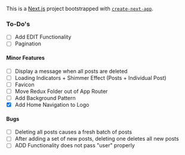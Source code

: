 This is a [Next.js](https://nextjs.org/) project bootstrapped with [`create-next-app`](https://github.com/vercel/next.js/tree/canary/packages/create-next-app).


### To-Do's
- [ ] Add EDIT Functionality
- [ ] Pagination

#### Minor Features
- [ ] Display a message when all posts are deleted
- [ ] Loading Indicators + Shimmer Effect (Posts + Individual Post)
- [ ] Favicon
- [ ] Move Redux Folder out of App Router
- [ ] Add Background Pattern
- [x] Add Home Navigation to Logo

#### Bugs
- [ ] Deleting all posts causes a fresh batch of posts
- [ ] After adding a set of new posts, deleting one deletes all new posts
- [ ] ADD Functionality does not pass "user" properly

